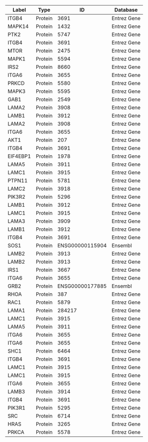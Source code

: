 | Label | Type | ID | Database |
| ---- | ---- | ---- | ---- |
|ITGB4 | Protein | 3691 | Entrez Gene |
|MAPK14 | Protein | 1432 | Entrez Gene |
|PTK2 | Protein | 5747 | Entrez Gene |
|ITGB4 | Protein | 3691 | Entrez Gene |
|MTOR | Protein | 2475 | Entrez Gene |
|MAPK1 | Protein | 5594 | Entrez Gene |
|IRS2 | Protein | 8660 | Entrez Gene |
|ITGA6 | Protein | 3655 | Entrez Gene |
|PRKCD | Protein | 5580 | Entrez Gene |
|MAPK3 | Protein | 5595 | Entrez Gene |
|GAB1 | Protein | 2549 | Entrez Gene |
|LAMA2 | Protein | 3908 | Entrez Gene |
|LAMB1 | Protein | 3912 | Entrez Gene |
|LAMA2 | Protein | 3908 | Entrez Gene |
|ITGA6 | Protein | 3655 | Entrez Gene |
|AKT1 | Protein | 207 | Entrez Gene |
|ITGB4 | Protein | 3691 | Entrez Gene |
|EIF4EBP1 | Protein | 1978 | Entrez Gene |
|LAMA5 | Protein | 3911 | Entrez Gene |
|LAMC1 | Protein | 3915 | Entrez Gene |
|PTPN11 | Protein | 5781 | Entrez Gene |
|LAMC2 | Protein | 3918 | Entrez Gene |
|PIK3R2 | Protein | 5296 | Entrez Gene |
|LAMB1 | Protein | 3912 | Entrez Gene |
|LAMC1 | Protein | 3915 | Entrez Gene |
|LAMA3 | Protein | 3909 | Entrez Gene |
|LAMB1 | Protein | 3912 | Entrez Gene |
|ITGB4 | Protein | 3691 | Entrez Gene |
|SOS1 | Protein | ENSG00000115904 | Ensembl |
|LAMB2 | Protein | 3913 | Entrez Gene |
|LAMB2 | Protein | 3913 | Entrez Gene |
|IRS1 | Protein | 3667 | Entrez Gene |
|ITGA6 | Protein | 3655 | Entrez Gene |
|GRB2 | Protein | ENSG00000177885 | Ensembl |
|RHOA | Protein | 387 | Entrez Gene |
|RAC1 | Protein | 5879 | Entrez Gene |
|LAMA1 | Protein | 284217 | Entrez Gene |
|LAMC1 | Protein | 3915 | Entrez Gene |
|LAMA5 | Protein | 3911 | Entrez Gene |
|ITGA6 | Protein | 3655 | Entrez Gene |
|ITGA6 | Protein | 3655 | Entrez Gene |
|SHC1 | Protein | 6464 | Entrez Gene |
|ITGB4 | Protein | 3691 | Entrez Gene |
|LAMC1 | Protein | 3915 | Entrez Gene |
|LAMC1 | Protein | 3915 | Entrez Gene |
|ITGA6 | Protein | 3655 | Entrez Gene |
|LAMB3 | Protein | 3914 | Entrez Gene |
|ITGB4 | Protein | 3691 | Entrez Gene |
|PIK3R1 | Protein | 5295 | Entrez Gene |
|SRC | Protein | 6714 | Entrez Gene |
|HRAS | Protein | 3265 | Entrez Gene |
|PRKCA | Protein | 5578 | Entrez Gene |
